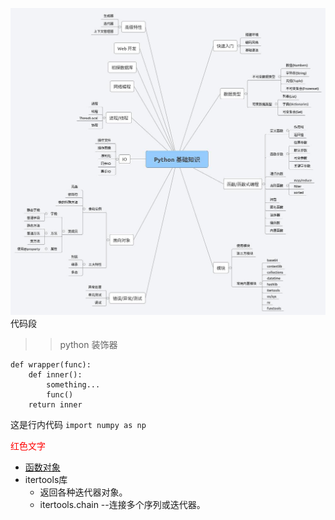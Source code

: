 ![](/assets/python基础知识.jpg)
代码段
>> python 装饰器
```
def wrapper(func):
    def inner():
        something...
        func()
    return inner
```

这是行内代码 `import numpy as np`



<font color="red">红色文字</font>
* [函数对象](Class-Special-Method/README.md)
* itertools库
    * 返回各种迭代器对象。
    * itertools.chain --连接多个序列或迭代器。